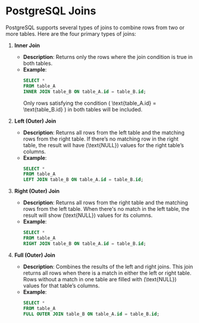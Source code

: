 # PostgreSQL Joins

PostgreSQL supports several types of joins to combine rows from two or more tables. Here are the four primary types of joins:

1. **Inner Join**

   - **Description**: Returns only the rows where the join condition is true in both tables.
   - **Example**:
     ```sql
     SELECT *
     FROM table_A
     INNER JOIN table_B ON table_A.id = table_B.id;
     ```
     Only rows satisfying the condition \( \text{table_A.id} = \text{table_B.id} \) in both tables will be included.

2. **Left (Outer) Join**

   - **Description**: Returns all rows from the left table and the matching rows from the right table. If there’s no matching row in the right table, the result will have \(\text{NULL}\) values for the right table’s columns.
   - **Example**:
     ```sql
     SELECT *
     FROM table_A
     LEFT JOIN table_B ON table_A.id = table_B.id;
     ```

3. **Right (Outer) Join**

   - **Description**: Returns all rows from the right table and the matching rows from the left table. When there's no match in the left table, the result will show \(\text{NULL}\) values for its columns.
   - **Example**:
     ```sql
     SELECT *
     FROM table_A
     RIGHT JOIN table_B ON table_A.id = table_B.id;
     ```

4. **Full (Outer) Join**
   - **Description**: Combines the results of the left and right joins. This join returns all rows when there is a match in either the left or right table. Rows without a match in one table are filled with \(\text{NULL}\) values for that table’s columns.
   - **Example**:
     ```sql
     SELECT *
     FROM table_A
     FULL OUTER JOIN table_B ON table_A.id = table_B.id;
     ```
